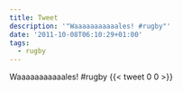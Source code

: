 ```yaml
---
title: Tweet
description: '"Waaaaaaaaaaales! #rugby"'
date: '2011-10-08T06:10:29+01:00'
tags:
  - rugby
---
```

Waaaaaaaaaaales! #rugby
      {{< tweet 0 0 >}}
    
